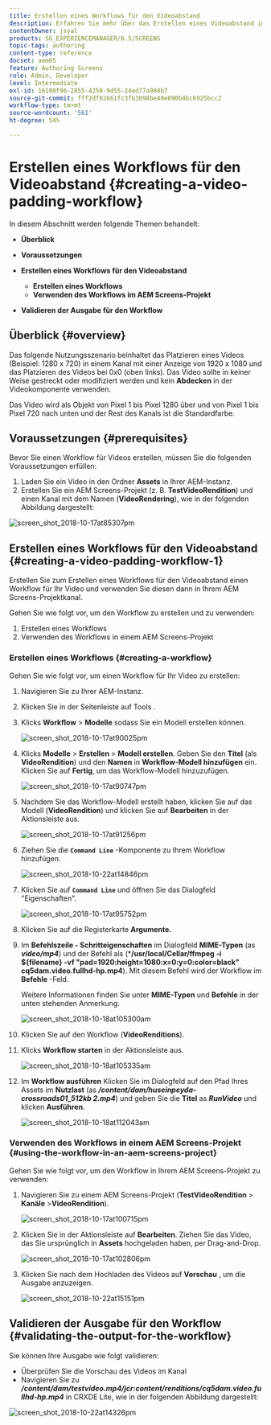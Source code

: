 ```yaml
---
title: Erstellen eines Workflows für den Videoabstand
description: Erfahren Sie mehr über das Erstellen eines Videoabstand im Workflow für Ihre Assets.
contentOwner: jsyal
products: SG_EXPERIENCEMANAGER/6.5/SCREENS
topic-tags: authoring
content-type: reference
docset: aem65
feature: Authoring Screens
role: Admin, Developer
level: Intermediate
exl-id: 16180f96-2855-4250-9d55-24ed77a908b7
source-git-commit: fff2df02661fc3fb3098be40e090b8bc6925bcc2
workflow-type: tm+mt
source-wordcount: '561'
ht-degree: 54%

---
```


# Erstellen eines Workflows für den Videoabstand {#creating-a-video-padding-workflow}

In diesem Abschnitt werden folgende Themen behandelt:

* **Überblick**
* **Voraussetzungen**
* **Erstellen eines Workflows für den Videoabstand**
   * **Erstellen eines Workflows**
   * **Verwenden des Workflows im AEM Screens-Projekt**

* **Validieren der Ausgabe für den Workflow**

## Überblick {#overview}

Das folgende Nutzungsszenario beinhaltet das Platzieren eines Videos (Beispiel: 1280 x 720) in einem Kanal mit einer Anzeige von 1920 x 1080 und das Platzieren des Videos bei 0x0 (oben links). Das Video sollte in keiner Weise gestreckt oder modifiziert werden und kein **Abdecken** in der Videokomponente verwenden.

Das Video wird als Objekt von Pixel 1 bis Pixel 1280 über und von Pixel 1 bis Pixel 720 nach unten und der Rest des Kanals ist die Standardfarbe.

## Voraussetzungen {#prerequisites}

Bevor Sie einen Workflow für Videos erstellen, müssen Sie die folgenden Voraussetzungen erfüllen:

1. Laden Sie ein Video in den Ordner **Assets** in Ihrer AEM-Instanz.
1. Erstellen Sie ein AEM Screens-Projekt (z. B. **TestVideoRendition**) und einen Kanal mit dem Namen (**VideoRendering**), wie in der folgenden Abbildung dargestellt:

![screen_shot_2018-10-17at85307pm](assets/screen_shot_2018-10-17at85307pm.png)

## Erstellen eines Workflows für den Videoabstand {#creating-a-video-padding-workflow-1}

Erstellen Sie zum Erstellen eines Workflows für den Videoabstand einen Workflow für Ihr Video und verwenden Sie diesen dann in Ihrem AEM Screens-Projektkanal.

Gehen Sie wie folgt vor, um den Workflow zu erstellen und zu verwenden:

1. Erstellen eines Workflows
1. Verwenden des Workflows in einem AEM Screens-Projekt

### Erstellen eines Workflows {#creating-a-workflow}

Gehen Sie wie folgt vor, um einen Workflow für Ihr Video zu erstellen:

1. Navigieren Sie zu Ihrer AEM-Instanz.
1. Klicken Sie in der Seitenleiste auf Tools .
1. Klicks **Workflow** > **Modelle** sodass Sie ein Modell erstellen können.

   ![screen_shot_2018-10-17at90025pm](assets/screen_shot_2018-10-17at90025pm.png)

1. Klicks **Modelle** > **Erstellen** > **Modell erstellen**. Geben Sie den **Titel** (als **VideoRendition**) und den **Namen** in **Workflow-Modell hinzufügen** ein. Klicken Sie auf **Fertig**, um das Workflow-Modell hinzuzufügen.

   ![screen_shot_2018-10-17at90747pm](assets/screen_shot_2018-10-17at90747pm.png)

1. Nachdem Sie das Workflow-Modell erstellt haben, klicken Sie auf das Modell (**VideoRendition**) und klicken Sie auf **Bearbeiten** in der Aktionsleiste aus.

   ![screen_shot_2018-10-17at91256pm](assets/screen_shot_2018-10-17at91256pm.png)

1. Ziehen Sie die **`Command Line`** -Komponente zu Ihrem Workflow hinzufügen.

   ![screen_shot_2018-10-22at14846pm](assets/screen_shot_2018-10-22at14846pm.png)

1. Klicken Sie auf **`Command Line`** und öffnen Sie das Dialogfeld &quot;Eigenschaften&quot;.

   ![screen_shot_2018-10-17at95752pm](assets/screen_shot_2018-10-17at95752pm.png)

1. Klicken Sie auf die Registerkarte **Argumente.**
1. Im **Befehlszeile - Schritteigenschaften** im Dialogfeld **MIME-Typen** (as ***video/mp4***) und der Befehl als (***/usr/local/Cellar/ffmpeg -i ${filename} -vf &quot;pad=1920:height=1080:x=0:y=0:color=black&quot; cq5dam.video.fullhd-hp.mp4**). Mit diesem Befehl wird der Workflow im **Befehle** -Feld.

   Weitere Informationen finden Sie unter **MIME-Typen** und **Befehle** in der unten stehenden Anmerkung.

   ![screen_shot_2018-10-18at105300am](assets/screen_shot_2018-10-18at105300am.png)

1. Klicken Sie auf den Workflow (**VideoRenditions**).
1. Klicks **Workflow starten** in der Aktionsleiste aus.

   ![screen_shot_2018-10-18at105335am](assets/screen_shot_2018-10-18at105335am.png)

1. Im **Workflow ausführen** Klicken Sie im Dialogfeld auf den Pfad Ihres Assets im **Nutzlast** (as ***/content/dam/huseinpeyda-crossroads01_512kb 2.mp4***) und geben Sie die **Titel** as ***RunVideo*** und klicken **Ausführen**.

   ![screen_shot_2018-10-18at112043am](assets/screen_shot_2018-10-18at112043am.png)

### Verwenden des Workflows in einem AEM Screens-Projekt {#using-the-workflow-in-an-aem-screens-project}

Gehen Sie wie folgt vor, um den Workflow in Ihrem AEM Screens-Projekt zu verwenden:

1. Navigieren Sie zu einem AEM Screens-Projekt (**TestVideoRendition** > **Kanäle** >**VideoRendition**).

   ![screen_shot_2018-10-17at100715pm](assets/screen_shot_2018-10-17at100715pm.png)

1. Klicken Sie in der Aktionsleiste auf **Bearbeiten**. Ziehen Sie das Video, das Sie ursprünglich in **Assets** hochgeladen haben, per Drag-and-Drop.

   ![screen_shot_2018-10-17at102806pm](assets/screen_shot_2018-10-17at102806pm.png)

1. Klicken Sie nach dem Hochladen des Videos auf **Vorschau** , um die Ausgabe anzuzeigen.

   ![screen_shot_2018-10-22at15151pm](assets/screen_shot_2018-10-22at15151pm.png)

## Validieren der Ausgabe für den Workflow {#validating-the-output-for-the-workflow}

Sie können Ihre Ausgabe wie folgt validieren:

* Überprüfen Sie die Vorschau des Videos im Kanal
* Navigieren Sie zu ***/content/dam/testvideo.mp4/jcr:content/renditions/cq5dam.video.fullhd-hp.mp4*** in CRXDE Lite, wie in der folgenden Abbildung dargestellt:

![screen_shot_2018-10-22at14326pm](assets/screen_shot_2018-10-22at14326pm.png)
